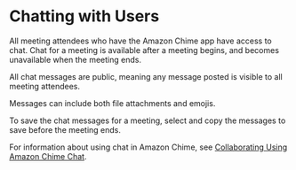 # Chatting with Users<a name="chime-chat"></a>

All meeting attendees who have the Amazon Chime app have access to chat\. Chat for a meeting is available after a meeting begins, and becomes unavailable when the meeting ends\.

All chat messages are public, meaning any message posted is visible to all meeting attendees\.

Messages can include both file attachments and emojis\.

To save the chat messages for a meeting, select and copy the messages to save before the meeting ends\.

For information about using chat in Amazon Chime, see [Collaborating Using Amazon Chime Chat](chime-using-chat.md)\.